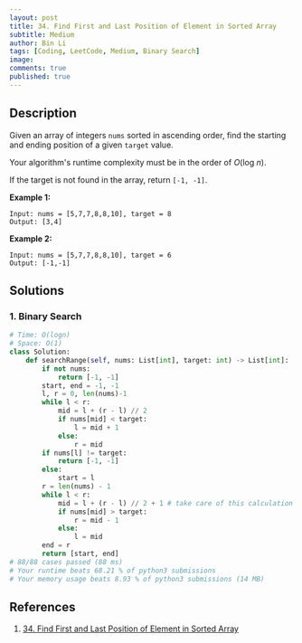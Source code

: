 ```yaml
---
layout: post
title: 34. Find First and Last Position of Element in Sorted Array
subtitle: Medium
author: Bin Li
tags: [Coding, LeetCode, Medium, Binary Search]
image: 
comments: true
published: true
---
```


## Description

Given an array of integers `nums` sorted in ascending order, find the starting and ending position of a given `target` value.

Your algorithm's runtime complexity must be in the order of *O*(log *n*).

If the target is not found in the array, return `[-1, -1]`.

**Example 1:**

```
Input: nums = [5,7,7,8,8,10], target = 8
Output: [3,4]
```

**Example 2:**

```
Input: nums = [5,7,7,8,8,10], target = 6
Output: [-1,-1]
```


## Solutions
### 1. Binary Search

```python
# Time: O(logn)
# Space: O(1)
class Solution:
    def searchRange(self, nums: List[int], target: int) -> List[int]:
        if not nums:
            return [-1, -1]
        start, end = -1, -1
        l, r = 0, len(nums)-1
        while l < r:
            mid = l + (r - l) // 2 
            if nums[mid] < target:
                l = mid + 1
            else:
                r = mid
        if nums[l] != target:
            return [-1, -1]
        else:
            start = l
        r = len(nums) - 1
        while l < r:
            mid = l + (r - l) // 2 + 1 # take care of this calculation of mid, need +1 here
            if nums[mid] > target:
                r = mid - 1
            else:
                l = mid
        end = r
        return [start, end]
# 88/88 cases passed (88 ms)
# Your runtime beats 68.21 % of python3 submissions
# Your memory usage beats 8.93 % of python3 submissions (14 MB)
```

## References
1. [34. Find First and Last Position of Element in Sorted Array](https://leetcode.com/problems/find-first-and-last-position-of-element-in-sorted-array/)